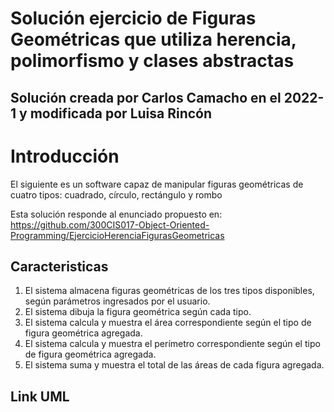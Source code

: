 # Solución ejercicio de Figuras Geométricas que utiliza herencia, polimorfismo y clases abstractas
## Solución creada por Carlos Camacho en el 2022-1 y modificada por Luisa Rincón

# Introducción

El siguiente es un software capaz de manipular figuras geométricas de cuatro tipos: cuadrado, círculo, rectángulo y rombo

Esta solución responde al enunciado propuesto en: https://github.com/300CIS017-Object-Oriented-Programming/EjercicioHerenciaFigurasGeometricas

## Caracteristicas

1. El sistema almacena figuras geométricas de los tres tipos disponibles, según parámetros ingresados por el usuario.
2. El sistema dibuja la figura geométrica según cada tipo.
3. El sistema calcula y muestra el área correspondiente según el tipo de figura geométrica agregada.
4. El sistema calcula y muestra el perímetro correspondiente según el tipo de figura geométrica agregada.
5. El sistema suma y muestra el total de las áreas de cada figura agregada.

## Link UML


